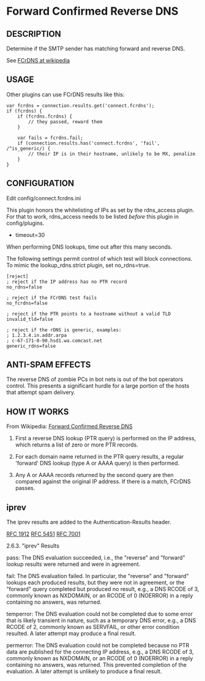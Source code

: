 # Forward Confirmed Reverse DNS

## DESCRIPTION

Determine if the SMTP sender has matching forward and reverse DNS.

See [FCrDNS at wikipedia](http://en.wikipedia.org/wiki/FCrDNS)


## USAGE

Other plugins can use FCrDNS results like this:

    var fcrdns = connection.results.get('connect.fcrdns');
    if (fcrdns) {
        if (fcrdns.fcrdns) {
            // they passed, reward them
        }

        var fails = fcrdns.fail;
        if (connection.results.has('connect.fcrdns', 'fail', /^is_generic/) {
            // their IP is in their hostname, unlikely to be MX, penalize
        }
    }


## CONFIGURATION

Edit config/connect.fcrdns.ini

This plugin honors the whitelisting of IPs as set by the rdns\_access plugin.
For that to work, rdns\_access needs to be listed *before* this plugin in
config/plugins.

* timeout=30

When performing DNS lookups, time out after this many seconds.

The following settings permit control of which test will block connections. To
mimic the lookup\_rdns.strict plugin, set no\_rdns=true.

    [reject]
    ; reject if the IP address has no PTR record
    no_rdns=false

    ; reject if the FCrDNS test fails
    no_fcrdns=false

    ; reject if the PTR points to a hostname without a valid TLD
    invalid_tld=false

    ; reject if the rDNS is generic, examples:
    ; 1.2.3.4.in.addr.arpa
    ; c-67-171-0-90.hsd1.wa.comcast.net
    generic_rdns=false


## ANTI-SPAM EFFECTS

The reverse DNS of zombie PCs in bot nets is out of the bot operators control.
This presents a significant hurdle for a large portion of the hosts that
attempt spam delivery.


## HOW IT WORKS

From Wikipedia: [Forward Confirmed Reverse DNS](http://en.wikipedia.org/wiki/FCrDNS)

1. First a reverse DNS lookup (PTR query) is performed on the IP address,
   which returns a list of zero or more PTR records.

2. For each domain name returned in the PTR query results, a regular
   'forward' DNS lookup (type A or AAAA query) is then performed.

3. Any A or AAAA records returned by the second query are then compared
   against the original IP address. If there is a match, FCrDNS passes.


## iprev

The iprev results are added to the Authentication-Results header.

[RFC 1912](http://www.ietf.org/rfc/rfc1912.txt)
[RFC 5451](http://www.ietf.org/rfc/rfc5451.txt)
[RFC 7001](http://tools.ietf.org/html/rfc7001#section-3)

2.6.3.  "iprev" Results

   pass:  The DNS evaluation succeeded, i.e., the "reverse" and
      "forward" lookup results were returned and were in agreement.

   fail:  The DNS evaluation failed.  In particular, the "reverse" and
      "forward" lookups each produced results, but they were not in
      agreement, or the "forward" query completed but produced no
      result, e.g., a DNS RCODE of 3, commonly known as NXDOMAIN, or an
      RCODE of 0 (NOERROR) in a reply containing no answers, was
      returned.

   temperror:  The DNS evaluation could not be completed due to some
      error that is likely transient in nature, such as a temporary DNS
      error, e.g., a DNS RCODE of 2, commonly known as SERVFAIL, or
      other error condition resulted.  A later attempt may produce a
      final result.

   permerror:  The DNS evaluation could not be completed because no PTR
      data are published for the connecting IP address, e.g., a DNS
      RCODE of 3, commonly known as NXDOMAIN, or an RCODE of 0 (NOERROR)
      in a reply containing no answers, was returned.  This prevented
      completion of the evaluation.  A later attempt is unlikely to
      produce a final result.
